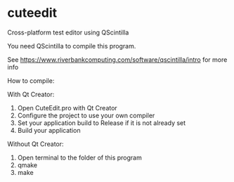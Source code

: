 # cuteedit
Cross-platform test editor using QScintilla

You need QScintilla to compile this program.

See https://www.riverbankcomputing.com/software/qscintilla/intro for more info

How to compile:

With Qt Creator:
1. Open CuteEdit.pro with Qt Creator
2. Configure the project to use your own compiler
3. Set your application build to Release if it is not already set
4. Build your application

Without Qt Creator:
1. Open terminal to the folder of this program
2. qmake
3. make

